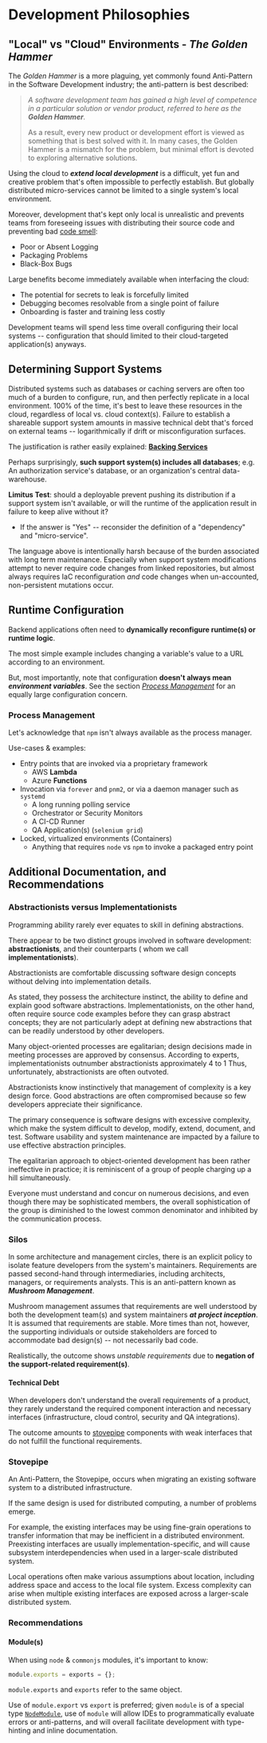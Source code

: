 # Development Philosophies #

## "Local" vs "Cloud" Environments - *The Golden Hammer* ##

The *Golden Hammer* is a more plaguing, yet commonly found Anti-Pattern in the Software Development industry; the
anti-pattern is best described:

> *A software development team has gained a high level of competence in a particular solution or vendor
> product, referred to here as the **Golden Hammer**.*
>
> As a result, every new product or development effort is viewed as something that is best solved with it.
> In many cases, the Golden Hammer is a mismatch for the problem, but minimal effort is devoted to exploring
> alternative solutions.

Using the cloud to ***extend local development*** is a difficult, yet fun and creative problem that's often impossible
to perfectly establish. But globally distributed micro-services cannot be limited to a single system's local
environment.

Moreover, development that's kept only local is unrealistic and prevents teams from foreseeing issues with distributing
their source code and preventing bad [code smell](https://en.wikipedia.org/wiki/Code_smell):

- Poor or Absent Logging
- Packaging Problems
- Black-Box Bugs

Large benefits become immediately available when interfacing the cloud:

- The potential for secrets to leak is forcefully limited
- Debugging becomes resolvable from a single point of failure
- Onboarding is faster and training less costly

Development teams will spend less time overall configuring their local systems -- configuration that should limited to
their cloud-targeted application(s) anyways.

## Determining Support Systems ##

Distributed systems such as databases or caching servers are often too much of a burden to
configure, run, and then perfectly replicate in a local environment. 100% of the time, it's
best to leave these resources in the cloud, regardless of local vs. cloud context(s). Failure
to establish a shareable support system amounts in massive technical debt that's forced on external
teams -- logarithmically if drift or misconfiguration surfaces.

The justification is rather easily explained: [**Backing Services**](https://12factor.net/backing-services)

Perhaps surprisingly, **such support system(s) includes all databases**; e.g. An authorization service's
database, or an organization's central data-warehouse.

**Limitus Test**: should a deployable prevent pushing its distribution if a support system isn't available, or will the
runtime of the application result in failure to keep alive without it?
- If the answer is "Yes" -- reconsider the definition of a "dependency" and "micro-service".

The language above is intentionally harsh because of the burden associated with long term maintenance. Especially
when support system modifications attempt to never require code changes from linked repositories, but almost always
requires IaC reconfiguration *and* code changes when un-accounted, non-persistent mutations occur.

## Runtime Configuration ##

Backend applications often need to **dynamically reconfigure runtime(s) or runtime logic**.

The most simple example includes changing a variable's value to a URL according to an environment.

But, most importantly, note that configuration **doesn't always mean *environment
variables***. See the section [*Process Management*](#process-management) for an equally
large configuration concern.

### Process Management ###

Let's acknowledge that `npm` isn't always available as the process manager.

Use-cases & examples:

- Entry points that are invoked via a proprietary framework
  - AWS **Lambda**
  - Azure **Functions**
- Invocation via `forever` and `pnm2`, or via a daemon manager such as `systemd`
  - A long running polling service
  - Orchestrator or Security Monitors
  - A CI-CD Runner
  - QA Application(s) (`selenium grid`)
- Locked, virtualized environments (Containers)
  - Anything that requires `node` vs `npm` to invoke a packaged entry point

## Additional Documentation, and Recommendations ##

### Abstractionists versus Implementationists ###

Programming ability rarely ever equates to skill in defining abstractions.

There appear to be two distinct groups involved in software development: **abstractionists**, and their counterparts (
whom we call **implementationists**).

Abstractionists are comfortable discussing software design concepts without delving into implementation details.

As stated, they possess the architecture instinct, the ability to define and explain good software abstractions.
Implementationists, on the other hand, often require source code examples before they can grasp abstract concepts; they
are not particularly adept at defining new abstractions that can be readily understood by other developers.

Many object-oriented processes are egalitarian; design decisions made in meeting processes are approved by consensus.
According to experts, implementationists outnumber abstractionists approximately 4 to 1 Thus, unfortunately,
abstractionists are often outvoted.

Abstractionists know instinctively that management of complexity is a key design force. Good abstractions are often
compromised because so few developers appreciate their significance.

The primary consequence is software designs with excessive complexity, which make the system difficult to develop,
modify, extend, document, and test. Software usability and system maintenance are impacted by a failure to use effective
abstraction principles.

The egalitarian approach to object-oriented development has been rather ineffective in practice; it is reminiscent of a
group of people charging up a hill simultaneously.

Everyone must understand and concur on numerous decisions, and even though there may be sophisticated members, the
overall sophistication of the group is diminished to the lowest common denominator and inhibited by the communication
process.

### Silos ###

In some architecture and management circles, there is an explicit policy to isolate feature developers from the system's
maintainers. Requirements are passed second-hand through intermediaries, including architects, managers, or requirements
analysts. This is an anti-pattern known as ***Mushroom Management***.

Mushroom management assumes that requirements are well understood by both the development team(s) and system maintainers
***at project inception***. It is assumed that requirements are stable. More times than not, however, the supporting
individuals or outside stakeholders are forced to accommodate bad design(s) -- not necessarily bad code.

Realistically, the outcome shows *unstable requirements* due to **negation of the support-related requirement(s)**.

#### Technical Debt ####

When developers don't understand the overall requirements of a product, they rarely understand the required component
interaction and necessary interfaces (infrastructure, cloud control, security and QA integrations).

The outcome amounts to [stovepipe](#stovepipe) components with weak interfaces that do not fulfill the functional
requirements.

### Stovepipe ###

An Anti-Pattern, the Stovepipe, occurs when migrating an existing software system to a distributed infrastructure.

If the same design is used for distributed computing, a number of problems emerge.

For example, the existing interfaces may be using fine-grain operations to transfer information that may be inefficient
in a distributed environment. Preexisting interfaces are usually implementation-specific, and will cause subsystem
interdependencies when used in a larger-scale distributed system.

Local operations often make various assumptions about location, including address space and access to the local file
system. Excess complexity can arise when multiple existing interfaces are exposed across a larger-scale distributed
system.

### Recommendations ###

#### Module(s) ####

When using `node` & `commonjs` modules, it's important to know:

```js
module.exports = exports = {};
```

`module.exports` and `exports` refer to the same object.

Use of `module.export` vs `export` is preferred; given `module` is of a
special type [`NodeModule`](https://nodejs.org/api/modules.html), use of `module` will allow
IDEs to programmatically evaluate errors or anti-patterns, and will overall facilitate
development with type-hinting and inline documentation.